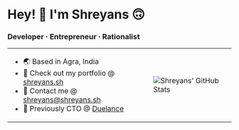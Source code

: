 # Hey! 👋 I'm Shreyans 🙃

### Developer · Entrepreneur · Rationalist

<table border="0">
 <tr>
    <td>
      <ul>
      <li> 🌏  Based in Agra, India </li>
      <li> 📃  Check out my portfolio @ <a href="https://shreyans.sh">shreyans.sh</a> </li>
      <li> 💬  Contact me @ <a href="mailto:shreyans@shreyans.sh">shreyans@shreyans.sh</a> </li>
      <li> 💼  Previously CTO @ <a href="https://duelance.app">Duelance</a> </li>
    </ul>
    </td>
    <td>
      <img src="https://github-readme-stats.vercel.app/api?username=CodeWithShreyans&show_icons=true&hide=&count_private=true&title_color=e6edf3&text_color=e6edf3&icon_color=e6edf3&bg_color=0d1117&hide_border=true&hide_title=true&include_all_commits=true&hide_rank=true&show=prs_merged" alt="Shreyans' GitHub Stats" />
    </td>
 </tr>
</table>
